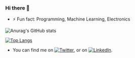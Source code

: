 ### Hi there 👋

<!--
**Vidi005/Vidi005** is a ✨ _special_ ✨ repository because its `README.md` (this file) appears on your GitHub profile.

Here are some ideas to get you started:

- 🔭 I’m currently working on ...
- 🌱 I’m currently learning ...
- 👯 I’m looking to collaborate on ...
- 🤔 I’m looking for help with ...
- 💬 Ask me about ...
- 📫 How to reach me: ...
- 😄 Pronouns: ...
- ⚡ Fun fact: Programming, Machine Learning, Electronics
-->
- ⚡ Fun fact: Programming, Machine Learning, Electronics

![Anurag's GitHub stats](https://github-readme-stats.vercel.app/api?username=vidi005&count_private=true&show_icons=true&theme=blue-green)

[![Top Langs](https://github-readme-stats.vercel.app/api/top-langs/?username=vidi005&layout=compact&theme=blue-green)](https://github.com/anuraghazra/github-readme-stats)

<!--![](https://img.shields.io/badge/<WORD_ON_LEFT>-<WORD_ON_RIGHT>-informational?style=flat&logo=<LOGO_NAME>&logoColor=white&color=2bbc8a)-->

<!-- Actual text -->

- You can find me on [![Twitter][1.2]][1], or on [![LinkedIn][2.2]][2].

<!-- Icons -->

[1.2]: http://i.imgur.com/wWzX9uB.png (twitter icon without padding)
[2.2]: https://raw.githubusercontent.com/MartinHeinz/MartinHeinz/master/linkedin-3-16.png (LinkedIn icon without padding)

<!-- Links to your social media accounts -->

[1]: https://twitter.com/vidi005
[2]: https://www.linkedin.com/in/vidi-fitriansyah-hidarlan/
